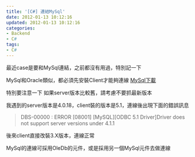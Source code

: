 ```yaml
---
title: '[C#] 連結MySql'
date: 2012-01-13 10:12:16
updated: 2012-01-13 10:12:16
categories:
- Backend
- C#
tags:
- C#
---
```

最近case是要和MySql連結，之前都沒有用過，特別記一下

<!--more-->

MySql和Oracle類似，都必須先安裝Client才能夠連線
[MySql下載](http://dev.mysql.com/downloads/)

特別要注意一下
如果server版本比較舊，請考慮不要抓最新版本

我遇到的server版本是4.0.18，client裝的版本是5.1，連線後出現下面的錯誤訊息
> DBS-00000 : ERROR [08001] [MySQL][ODBC 5.1 Driver]Driver does not support server versions under 4.1.1

後來client直接改裝3.X版本，連線正常

MySql的連線可採用OleDb的元件，或是採用另一個MySql元件去做連線